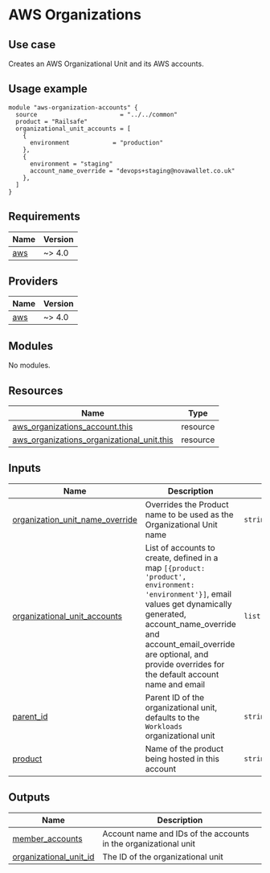 # AWS Organizations

## Use case

Creates an AWS Organizational Unit and its AWS accounts.

## Usage example

```
module "aws-organization-accounts" {
  source                       = "../../common"
  product = "Railsafe"
  organizational_unit_accounts = [
    {
      environment            = "production"
    },
    {
      environment = "staging"
      account_name_override = "devops+staging@novawallet.co.uk"
    },
  ]
}
```


<!-- BEGIN_TF_DOCS -->
## Requirements

| Name | Version |
|------|---------|
| <a name="requirement_aws"></a> [aws](#requirement\_aws) | ~> 4.0 |

## Providers

| Name | Version |
|------|---------|
| <a name="provider_aws"></a> [aws](#provider\_aws) | ~> 4.0 |

## Modules

No modules.

## Resources

| Name | Type |
|------|------|
| [aws_organizations_account.this](https://registry.terraform.io/providers/hashicorp/aws/latest/docs/resources/organizations_account) | resource |
| [aws_organizations_organizational_unit.this](https://registry.terraform.io/providers/hashicorp/aws/latest/docs/resources/organizations_organizational_unit) | resource |

## Inputs

| Name | Description | Type | Default | Required |
|------|-------------|------|---------|:--------:|
| <a name="input_organization_unit_name_override"></a> [organization\_unit\_name\_override](#input\_organization\_unit\_name\_override) | Overrides the Product name to be used as the Organizational Unit name | `string` | `""` | no |
| <a name="input_organizational_unit_accounts"></a> [organizational\_unit\_accounts](#input\_organizational\_unit\_accounts) | List of accounts to create, defined in a map `[{product: 'product', environment: 'environment'}]`, email values get dynamically generated, account\_name\_override and account\_email\_override are optional, and provide overrides for the default account name and email | `list(map(string))` | `[]` | no |
| <a name="input_parent_id"></a> [parent\_id](#input\_parent\_id) | Parent ID of the organizational unit, defaults to the `Workloads` organizational unit | `string` | `"ou-4zgj-95yanjci"` | no |
| <a name="input_product"></a> [product](#input\_product) | Name of the product being hosted in this account | `string` | `""` | no |

## Outputs

| Name | Description |
|------|-------------|
| <a name="output_member_accounts"></a> [member\_accounts](#output\_member\_accounts) | Account name and IDs of the accounts in the organizational unit |
| <a name="output_organizational_unit_id"></a> [organizational\_unit\_id](#output\_organizational\_unit\_id) | The ID of the organizational unit |
<!-- END_TF_DOCS -->